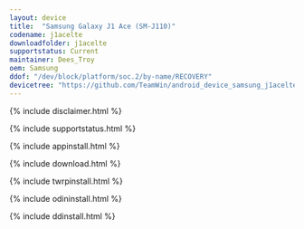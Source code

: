```yaml
---
layout: device
title:  "Samsung Galaxy J1 Ace (SM-J110)"
codename: j1acelte
downloadfolder: j1acelte
supportstatus: Current
maintainer: Dees_Troy
oem: Samsung
ddof: "/dev/block/platform/soc.2/by-name/RECOVERY"
devicetree: "https://github.com/TeamWin/android_device_samsung_j1acelte"
---
```


{% include disclaimer.html %}

{% include supportstatus.html %}

{% include appinstall.html %}

{% include download.html %}

{% include twrpinstall.html %}

{% include odininstall.html %}

{% include ddinstall.html %}
